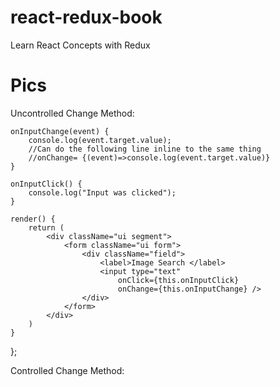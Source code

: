 # react-redux-book
 Learn React Concepts with Redux
 
 
 
 
 
 
 # Pics

Uncontrolled Change Method: 

    onInputChange(event) {
        console.log(event.target.value);
        //Can do the following line inline to the same thing
        //onChange= {(event)=>console.log(event.target.value)}
    }

    onInputClick() {
        console.log("Input was clicked");
    }

    render() {
        return (
            <div className="ui segment">
                <form className="ui form">
                    <div className="field">
                        <label>Image Search </label>
                        <input type="text"
                            onClick={this.onInputClick}
                            onChange={this.onInputChange} />
                    </div>
                </form>
            </div>
        )
    }
};

Controlled Change Method:



  
